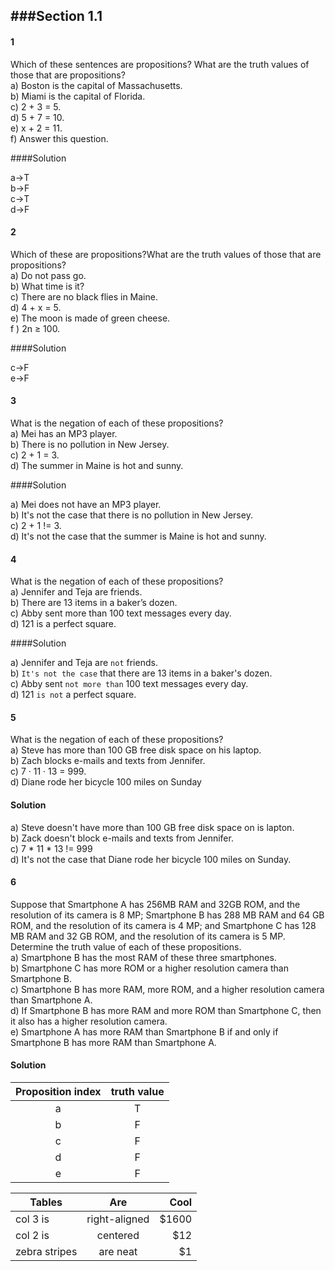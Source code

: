 ###Section 1.1 
---

#### 1
 Which of these sentences are propositions? What are the truth values of those that are propositions?  
a) Boston is the capital of Massachusetts.  
b) Miami is the capital of Florida.  
c) 2 + 3 = 5.  
d) 5 + 7 = 10.  
e) x + 2 = 11.  
f) Answer this question.

####Solution

a->T  
b->F  
c->T  
d->F

#### 2
Which of these are propositions?What are the truth values of those that are propositions?  
a) Do not pass go.  
b) What time is it?  
c) There are no black flies in Maine.  
d) 4 + x = 5.  
e) The moon is made of green cheese.  
f ) 2n ≥ 100.

####Solution

c->F  
e->F

#### 3
What is the negation of each of these propositions?  
a) Mei has an MP3 player.  
b) There is no pollution in New Jersey.  
c) 2 + 1 = 3.  
d) The summer in Maine is hot and sunny.

####Solution

a) Mei does not have an MP3 player.  
b) It's not the case that there is no pollution in New Jersey.  
c) 2 + 1 != 3.  
d) It's not the case that the summer is Maine is hot and sunny.

#### 4
What is the negation of each of these propositions?  
a) Jennifer and Teja are friends.  
b) There are 13 items in a baker’s dozen.  
c) Abby sent more than 100 text messages every day.  
d) 121 is a perfect square.  

####Solution

a) Jennifer and Teja are `not` friends.  
b) `It's not the case` that there are 13 items in a baker's dozen.  
c) Abby sent `not more than` 100 text messages every day.  
d) 121 `is not` a perfect square.

#### 5
What is the negation of each of these propositions?  
a) Steve has more than 100 GB free disk space on his laptop.  
b) Zach blocks e-mails and texts from Jennifer.  
c) 7 · 11 · 13 = 999.  
d) Diane rode her bicycle 100 miles on Sunday 

#### Solution 

a) Steve doesn't have more than 100 GB free disk space on is lapton.  
b) Zack doesn't block e-mails and texts from Jennifer.  
c) 7 * 11 * 13 != 999   
d) It's not the case that Diane rode her bicycle 100 miles on Sunday.

#### 6
Suppose that Smartphone A has 256MB RAM and 32GB ROM, and the resolution of its camera is 8 MP; Smartphone B has 288 MB RAM and 64 GB ROM, and the resolution of its camera is 4 MP; and Smartphone C has 128 MB RAM and 32 GB ROM, and the resolution of its camera is 5 MP. Determine the truth value of each of these propositions.  
a) Smartphone B has the most RAM of these three smartphones.  
b) Smartphone C has more ROM or a higher resolution camera than Smartphone B.  
c) Smartphone B has more RAM, more ROM, and a higher resolution camera than Smartphone A.    
d) If Smartphone B has more RAM and more ROM than Smartphone C, then it also has a higher resolution camera.  
e) Smartphone A has more RAM than Smartphone B if and only if Smartphone B has more RAM than Smartphone A.

#### Solution 

|Proposition index | truth value |  
|:----------------:|:-----------:|  
|  a  | T |  
|  b  | F |  
|  c  | F |  
|  d  | F |  
|  e  | F |


| Tables        | Are           | Cool  |  
| ------------- |:-------------:| -----:|  
| col 3 is      | right-aligned | $1600 |  
| col 2 is      | centered      |   $12 |  
| zebra stripes | are neat      |    $1 |